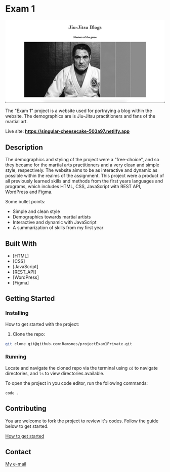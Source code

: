 # Exam 1

![image](projExamLarge.jpeg)

The "Exam 1" project is a website used for portraying a blog within the website. The demographics are is Jiu-Jitsu practitioners and fans of the martial art.

Live site: **https://singular-cheesecake-503a97.netlify.app**

## Description

The demographics and styling of the project were a "free-choice", and so they became for the martial arts practitioners and a very clean and simple style, respectively. The website aims to be as interactive and dynamic as possible within the realms of the assignment. This project were a product of all previously learned skills and methods from the first years languages and programs, which includes HTML, CSS, JavaScript with REST API, WordPress and Figma.

Some bullet points:

- Simple and clean style
- Demographics towards martial artists
- Interactive and dynamic with JavaScript
- A summarization of skills from my first year

## Built With

- [HTML]
- [CSS]
- [JavaScript]
- [REST_API]
- [WordPress]
- [Figma]

## Getting Started

### Installing

How to get started with the project:

1. Clone the repo:

```bash
git clone git@github.com:Ramsnes/projectExam1Private.git
```

### Running

Locate and navigate the cloned repo via the terminal using `cd` to navigate directories, and `ls` to view directories available.

To open the project in you code editor, run the following commands:

```terminal
code .
```

## Contributing

You are welcome to fork the project to review it's codes. Follow the guide below to get started.

[How to get started](https://docs.github.com/en/get-started/quickstart/fork-a-repo)

## Contact

[My e-mail](morten.ramfjord@gmail.com)
